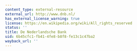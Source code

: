 ```yaml
---
content_type: external-resource
external_url: http://www.dnb.nl/
has_external_license_warning: true
license: https://en.wikipedia.org/wiki/All_rights_reserved
status: ''
title: De Nederlandsche Bank
uid: 6b45cfc1-fb41-4fe8-b8f8-fe13c1c47ba2
wayback_url: ''
---
```

